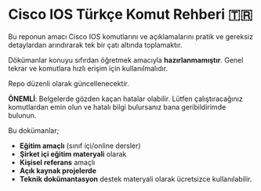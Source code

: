 # Cisco IOS Türkçe Komut Rehberi 🇹🇷

Bu reponun amacı Cisco IOS komutlarını ve açıklamalarını pratik ve gereksiz detaylardan arındırarak tek bir çatı altında toplamaktır.

Dökümanlar konuyu sıfırdan öğretmek amacıyla **hazırlanmamıştır**. Genel tekrar ve komutlara hızlı erişim için kullanılmalıdır.

Repo düzenli olarak güncellenecektir. 

**ÖNEMLİ**: Belgelerde gözden kaçan hatalar olabilir. Lütfen çalıştıracağınız komutlardan emin olun ve hatalı bilgi bulursanız bana geribildirimde bulunun.

Bu dokümanlar;
- **Eğitim amaçlı** (sınıf içi/online dersler)
- **Şirket içi eğitim materyali** olarak
- **Kişisel referans** amaçlı 
- **Açık kaynak projelerde**
- **Teknik dokümantasyon** destek materyali olarak  ücretsizce kullanılabilir.



